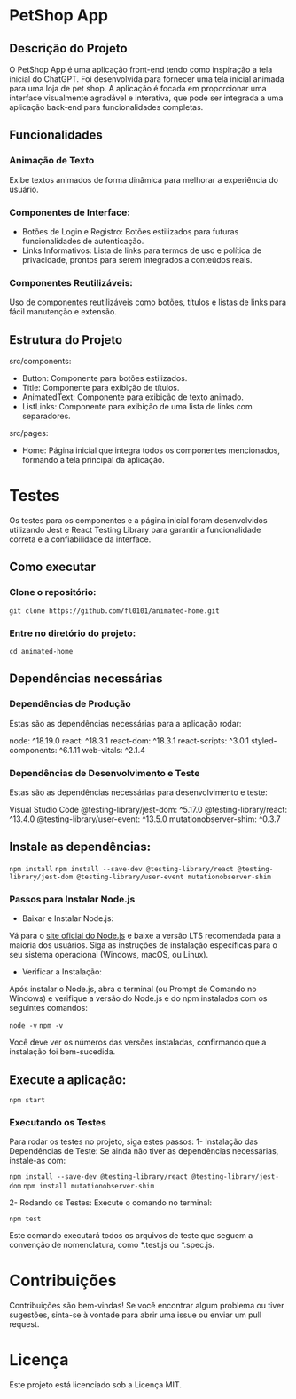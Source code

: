 # PetShop App
## Descrição do Projeto

O PetShop App é uma aplicação front-end tendo como inspiração a tela inicial do ChatGPT. Foi desenvolvida para fornecer uma tela inicial animada para uma loja de pet shop. A aplicação é focada em proporcionar uma interface visualmente agradável e interativa, que pode ser integrada a uma aplicação back-end para funcionalidades completas. 

## Funcionalidades
### Animação de Texto

Exibe textos animados de forma dinâmica para melhorar a experiência do usuário.

### Componentes de Interface:

* Botões de Login e Registro: Botões estilizados para futuras funcionalidades de autenticação.
* Links Informativos: Lista de links para termos de uso e política de privacidade, prontos para serem integrados a conteúdos reais.

### Componentes Reutilizáveis: 

Uso de componentes reutilizáveis como botões, títulos e listas de links para fácil manutenção e extensão. 

## Estrutura do Projeto

src/components:
  - Button: Componente para botões estilizados.
  - Title: Componente para exibição de títulos.
  - AnimatedText: Componente para exibição de texto animado.
  - ListLinks: Componente para exibição de uma lista de links com separadores.

src/pages:
  - Home: Página inicial que integra todos os componentes mencionados, formando a tela principal da aplicação.

# Testes

Os testes para os componentes e a página inicial foram desenvolvidos utilizando Jest e React Testing Library para garantir a funcionalidade correta e a confiabilidade da interface.

## Como executar
### Clone o repositório:

`git clone https://github.com/fl0101/animated-home.git`

### Entre no diretório do projeto: 
`cd animated-home`

## Dependências necessárias
### Dependências de Produção
Estas são as dependências necessárias para a aplicação rodar:

node: ^18.19.0
react: ^18.3.1
react-dom: ^18.3.1
react-scripts: ^3.0.1
styled-components: ^6.1.11
web-vitals: ^2.1.4

### Dependências de Desenvolvimento e Teste
Estas são as dependências necessárias para desenvolvimento e teste:

Visual Studio Code
@testing-library/jest-dom: ^5.17.0
@testing-library/react: ^13.4.0
@testing-library/user-event: ^13.5.0
mutationobserver-shim: ^0.3.7

## Instale as dependências:

`npm install`
`npm install --save-dev @testing-library/react @testing-library/jest-dom @testing-library/user-event mutationobserver-shim`

### Passos para Instalar Node.js
* Baixar e Instalar Node.js:

Vá para o [site oficial do Node.js](https://nodejs.org/en) e baixe a versão LTS recomendada para a maioria dos usuários.
Siga as instruções de instalação específicas para o seu sistema operacional (Windows, macOS, ou Linux).

* Verificar a Instalação:

Após instalar o Node.js, abra o terminal (ou Prompt de Comando no Windows) e verifique a versão do Node.js e do npm instalados com os seguintes comandos:

`node -v`
`npm -v`

Você deve ver os números das versões instaladas, confirmando que a instalação foi bem-sucedida.

## Execute a aplicação:

`npm start`

### Executando os Testes

Para rodar os testes no projeto, siga estes passos:
1- Instalação das Dependências de Teste: Se ainda não tiver as dependências necessárias, instale-as com:

`npm install --save-dev @testing-library/react @testing-library/jest-dom`
`npm install mutationobserver-shim`

2- Rodando os Testes: 
Execute o comando no terminal:

`npm test`

Este comando executará todos os arquivos de teste que seguem a convenção de nomenclatura, como *.test.js ou *.spec.js.

# Contribuições

Contribuições são bem-vindas! Se você encontrar algum problema ou tiver sugestões, sinta-se à vontade para abrir uma issue ou enviar um pull request.

# Licença

Este projeto está licenciado sob a Licença MIT.
